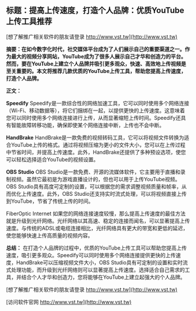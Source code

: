 ## **标题：提高上传速度，打造个人品牌：优质YouTube上传工具推荐**

[想了解推广相关软件的朋友请登录 http://www.vst.tw](http://www.vst.tw)

**摘要：在如今数字化时代，社交媒体平台成为了人们展示自己的重要渠道之一。作为最大的视频分享网站，YouTube成为了很多人展示自己才华和创造力的平台。然而，要在YouTube上建立个人品牌并吸引更多观众，快速、高效地上传视频是至关重要的。本文将推荐几款优质的YouTube上传工具，帮助您提高上传速度，打造个人品牌。**

**正文：**

**Speedify**
Speedify是一款综合性的网络加速工具，它可以同时使用多个网络连接（Wi-Fi、移动数据等），将它们捆绑在一起，以提供更快的上传速度。这意味着您可以同时使用多个网络连接进行上传，从而显著缩短上传时间。Speedify还具有智能故障转移功能，确保即使某个网络连接中断，上传也不会中断。

**HandBrake**
HandBrake是一款免费的视频转码工具，它可以将视频文件转换为适合YouTube上传的格式。通过将视频压缩为更小的文件大小，您可以在上传过程中节省时间，并提高上传速度。此外，HandBrake还提供了多种预设选项，使您可以轻松选择适合YouTube的视频设置。

**OBS Studio**
OBS Studio是一款免费、开源的流媒体软件，它主要用于直播和录制视频。虽然它最初是为游戏直播设计的，但也可以用于上传YouTube视频。OBS Studio具有高度可定制的设置，可以根据您的需求调整视频质量和帧率，从而优化上传速度。此外，OBS Studio还支持实时流式处理，可以将视频直接上传到YouTube，节省了传统上传的时间。

FiberOptic Internet
如果您的网络连接速度较慢，那么提高上传速度的最佳方法就是升级到光纤网络。光纤网络以其高速、稳定的连接而闻名，可以显著提高上传速度。与传统的ADSL或电缆连接相比，光纤网络具有更大的带宽和更低的延迟，使您能够快速上传高质量的视频内容。

**总结：**
在打造个人品牌的过程中，优质的YouTube上传工具可以帮助您提高上传速度，吸引更多观众。Speedify可以同时使用多个网络连接提供更快的上传速度，HandBrake可以压缩视频文件大小，OBS Studio具有可定制的设置和实时流式处理功能，而升级到光纤网络则可以显著提高上传速度。选择适合自己需求的工具，并结合个人才华和创造力，您将能够在YouTube上建立起强大的个人品牌。

[想了解推广相关软件的朋友请登录 http://www.vst.tw](http://www.vst.tw)


[访问软件官网 http://www.vst.tw](http://www.vst.tw)
